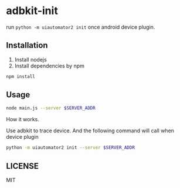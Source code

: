 # adbkit-init
run `python -m uiautomator2 init` once android device plugin.

## Installation
1. Install nodejs
2. Install dependencies by npm
 
```bash
npm install
 ```

## Usage
```bash
node main.js --server $SERVER_ADDR
```

How it works.

Use adbkit to trace device. And the following command will call when device plugin

```bash
python -m uiautomator2 init --server $SERVER_ADDR
```

## LICENSE
MIT
